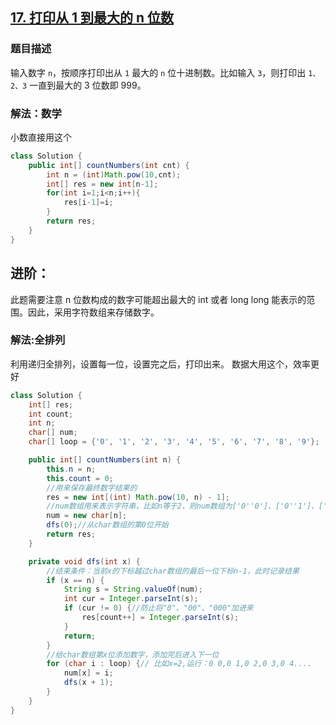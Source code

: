 ## [17. 打印从 1 到最大的 n 位数](https://leetcode.cn/problems/da-yin-cong-1dao-zui-da-de-nwei-shu-lcof/)

### 题目描述

输入数字 `n`，按顺序打印出从 `1` 最大的 `n` 位十进制数。比如输入 `3`，则打印出 `1、2、3` 一直到最大的 3 位数即 999。

### 解法：数学
小数直接用这个
````java
class Solution {
    public int[] countNumbers(int cnt) {
        int n = (int)Math.pow(10,cnt);
        int[] res = new int[n-1];
        for(int i=1;i<n;i++){
            res[i-1]=i;
        }
        return res;
    }
}
````

## 进阶：

此题需要注意 n 位数构成的数字可能超出最大的 int 或者 long long 能表示的范围。因此，采用字符数组来存储数字。

### 解法:全排列

利用递归全排列，设置每一位，设置完之后，打印出来。
数据大用这个，效率更好
```java
class Solution {
    int[] res;
    int count;
    int n;
    char[] num;
    char[] loop = {'0', '1', '2', '3', '4', '5', '6', '7', '8', '9'};

    public int[] countNumbers(int n) {
        this.n = n;
        this.count = 0;
        //用来保存最终数字结果的
        res = new int[(int) Math.pow(10, n) - 1];
        //num数组用来表示字符串，比如n等于2，则num数组为['0''0']、['0''1']、['0''2']...后边是将它转为字符串并按照左边界的位置进行截取的
        num = new char[n];
        dfs(0);//从char数组的第0位开始
        return res;
    }

    private void dfs(int x) {
        //结束条件：当前x的下标越过char数组的最后一位下标n-1，此时记录结果
        if (x == n) {
            String s = String.valueOf(num);
            int cur = Integer.parseInt(s);
            if (cur != 0) {//防止将"0"、"00"、"000"加进来
                res[count++] = Integer.parseInt(s);
            }
            return;
        }
        //给char数组第x位添加数字，添加完后进入下一位
        for (char i : loop) {// 比如x=2,运行：0 0,0 1,0 2,0 3,0 4....
            num[x] = i;
            dfs(x + 1);
        }
    }
}
```
